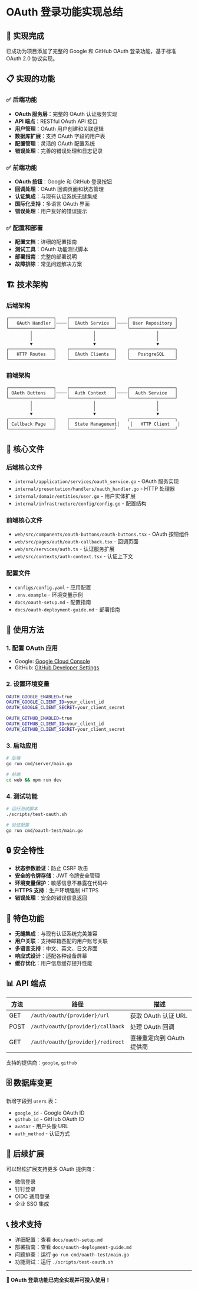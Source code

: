 # OAuth 登录功能实现总结

## 🎉 实现完成

已成功为项目添加了完整的 Google 和 GitHub OAuth 登录功能，基于标准 OAuth 2.0 协议实现。

## 📋 实现的功能

### ✅ 后端功能
- **OAuth 服务层**：完整的 OAuth 认证服务实现
- **API 端点**：RESTful OAuth API 接口
- **用户管理**：OAuth 用户创建和关联逻辑
- **数据库扩展**：支持 OAuth 字段的用户表
- **配置管理**：灵活的 OAuth 配置系统
- **错误处理**：完善的错误处理和日志记录

### ✅ 前端功能
- **OAuth 按钮**：Google 和 GitHub 登录按钮
- **回调处理**：OAuth 回调页面和状态管理
- **认证集成**：与现有认证系统无缝集成
- **国际化支持**：多语言 OAuth 界面
- **错误处理**：用户友好的错误提示

### ✅ 配置和部署
- **配置文档**：详细的配置指南
- **测试工具**：OAuth 功能测试脚本
- **部署指南**：完整的部署说明
- **故障排除**：常见问题解决方案

## 🏗️ 技术架构

### 后端架构
```
┌─────────────────┐    ┌─────────────────┐    ┌─────────────────┐
│   OAuth Handler │────│  OAuth Service  │────│ User Repository │
└─────────────────┘    └─────────────────┘    └─────────────────┘
         │                       │                       │
         │                       │                       │
         ▼                       ▼                       ▼
┌─────────────────┐    ┌─────────────────┐    ┌─────────────────┐
│   HTTP Routes   │    │  OAuth Clients  │    │   PostgreSQL    │
└─────────────────┘    └─────────────────┘    └─────────────────┘
```

### 前端架构
```
┌─────────────────┐    ┌─────────────────┐    ┌─────────────────┐
│ OAuth Buttons   │────│  Auth Context   │────│  Auth Service   │
└─────────────────┘    └─────────────────┘    └─────────────────┘
         │                       │                       │
         │                       │                       │
         ▼                       ▼                       ▼
┌─────────────────┐    ┌─────────────────┐    ┌─────────────────┐
│ Callback Page   │    │  State Management│    │   HTTP Client   │
└─────────────────┘    └─────────────────┘    └─────────────────┘
```

## 🔧 核心文件

### 后端核心文件
- `internal/application/services/oauth_service.go` - OAuth 服务实现
- `internal/presentation/handlers/oauth_handler.go` - HTTP 处理器
- `internal/domain/entities/user.go` - 用户实体扩展
- `internal/infrastructure/config/config.go` - 配置结构

### 前端核心文件
- `web/src/components/oauth-buttons/oauth-buttons.tsx` - OAuth 按钮组件
- `web/src/pages/auth/oauth-callback.tsx` - 回调页面
- `web/src/services/auth.ts` - 认证服务扩展
- `web/src/contexts/auth-context.tsx` - 认证上下文

### 配置文件
- `configs/config.yaml` - 应用配置
- `.env.example` - 环境变量示例
- `docs/oauth-setup.md` - 配置指南
- `docs/oauth-deployment-guide.md` - 部署指南

## 🚀 使用方法

### 1. 配置 OAuth 应用
- Google: [Google Cloud Console](https://console.cloud.google.com/)
- GitHub: [GitHub Developer Settings](https://github.com/settings/developers)

### 2. 设置环境变量
```bash
OAUTH_GOOGLE_ENABLED=true
OAUTH_GOOGLE_CLIENT_ID=your_client_id
OAUTH_GOOGLE_CLIENT_SECRET=your_client_secret

OAUTH_GITHUB_ENABLED=true
OAUTH_GITHUB_CLIENT_ID=your_client_id
OAUTH_GITHUB_CLIENT_SECRET=your_client_secret
```

### 3. 启动应用
```bash
# 后端
go run cmd/server/main.go

# 前端
cd web && npm run dev
```

### 4. 测试功能
```bash
# 运行测试脚本
./scripts/test-oauth.sh

# 验证配置
go run cmd/oauth-test/main.go
```

## 🔒 安全特性

- **状态参数验证**：防止 CSRF 攻击
- **安全的令牌存储**：JWT 令牌安全管理
- **环境变量保护**：敏感信息不暴露在代码中
- **HTTPS 支持**：生产环境强制 HTTPS
- **错误处理**：安全的错误信息返回

## 🌟 特色功能

- **无缝集成**：与现有认证系统完美兼容
- **用户关联**：支持邮箱匹配的用户账号关联
- **多语言支持**：中文、英文、日文界面
- **响应式设计**：适配各种设备屏幕
- **缓存优化**：用户信息缓存提升性能

## 📊 API 端点

| 方法 | 路径 | 描述 |
|------|------|------|
| GET | `/auth/oauth/{provider}/url` | 获取 OAuth 认证 URL |
| POST | `/auth/oauth/{provider}/callback` | 处理 OAuth 回调 |
| GET | `/auth/oauth/{provider}/redirect` | 直接重定向到 OAuth 提供商 |

支持的提供商：`google`, `github`

## 🗄️ 数据库变更

新增字段到 `users` 表：
- `google_id` - Google OAuth ID
- `github_id` - GitHub OAuth ID
- `avatar` - 用户头像 URL
- `auth_method` - 认证方式

## 🎯 后续扩展

可以轻松扩展支持更多 OAuth 提供商：
- 微信登录
- 钉钉登录
- OIDC 通用登录
- 企业 SSO 集成

## 📞 技术支持

- 详细配置：查看 `docs/oauth-setup.md`
- 部署指南：查看 `docs/oauth-deployment-guide.md`
- 问题排查：运行 `go run cmd/oauth-test/main.go`
- 功能测试：运行 `./scripts/test-oauth.sh`

---

**🎉 OAuth 登录功能已完全实现并可投入使用！**
